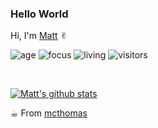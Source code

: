 ### Hello World
Hi, I'm [Matt](https://mcthomas.github.io) ✌︎

![age](https://img.shields.io/badge/age-22-blue)
![focus](https://img.shields.io/badge/focus-software_dev-brightgreen)
![living](https://img.shields.io/badge/living-Madison-3c9)
![visitors](https://windard-visitor-badge.glitch.me/badge?page_id=mcthomas.github.profile)

<br />

[![Matt's github stats](https://github-readme-stats.vercel.app/api?username=mcthomas&show_icons=true)](https://github.com/mcthomas)


☕︎ From [mcthomas](https://github.com/mcthomas)
